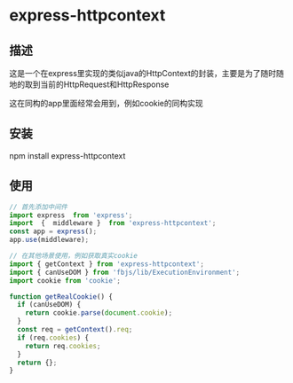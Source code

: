 # express-httpcontext
## 描述
这是一个在express里实现的类似java的HttpContext的封装，主要是为了随时随地的取到当前的HttpRequest和HttpResponse

这在同构的app里面经常会用到，例如cookie的同构实现

## 安装
npm install express-httpcontext

## 使用
``` js
// 首先添加中间件
import express  from 'express';
import  {  middleware }  from 'express-httpcontext';
const app = express();
app.use(middleware);

// 在其他场景使用，例如获取真实cookie
import { getContext } from 'express-httpcontext';
import { canUseDOM } from 'fbjs/lib/ExecutionEnvironment';
import cookie from 'cookie';

function getRealCookie() {
  if (canUseDOM) {
    return cookie.parse(document.cookie);
  }
  const req = getContext().req;
  if (req.cookies) {
    return req.cookies;
  }
  return {};
}
